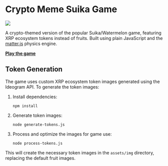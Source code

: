 # Crypto Meme Suika Game

![](./screenshot.png)

A crypto-themed version of the popular Suika/Watermelon game, featuring XRP ecosystem tokens instead of fruits. Built using plain JavaScript and the [matter.js](https://github.com/liabru/matter-js) physics engine.

**[Play the game](https://tombofry.github.io/suika-game/)**

## Token Generation

The game uses custom XRP ecosystem token images generated using the Ideogram API. To generate the token images:

1. Install dependencies:
   ```
   npm install
   ```

2. Generate token images:
   ```
   node generate-tokens.js
   ```

3. Process and optimize the images for game use:
   ```
   node process-tokens.js
   ```

This will create the necessary token images in the `assets/img` directory, replacing the default fruit images.
